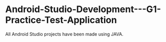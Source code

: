 # Android-Studio-Development---G1-Practice-Test-Application
All Android Studio projects have been made using JAVA. 
